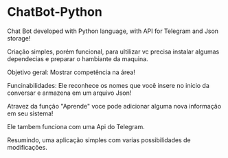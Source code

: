 # ChatBot-Python
Chat Bot developed with Python language, with API for Telegram and Json storage!

Criação simples, porém funcional, para ultilizar vc precisa instalar  algumas dependecias e preparar o hambiante da maquina.


Objetivo geral: Mostrar competência na área! 

Funcinabilidades: Ele reconhece os nomes que  você  insere no inicio da conversar e armazena em um arquivo Json!

Atravez da função "Aprende" voce  pode adicionar alguma  nova informação em seu sistema!

Ele tambem funciona  com uma Api do Telegram.

Resumindo, uma  aplicação simples com varias possibilidades de modificações.
